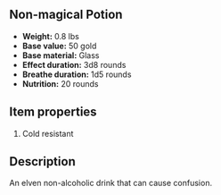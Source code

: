 ## Non-magical Potion

- **Weight:** 0.8 lbs
- **Base value:** 50 gold
- **Base material:** Glass
- **Effect duration:** 3d8 rounds
- **Breathe duration:** 1d5 rounds
- **Nutrition:** 20 rounds

## Item properties

1. Cold resistant

## Description

An elven non-alcoholic drink that can cause confusion.
